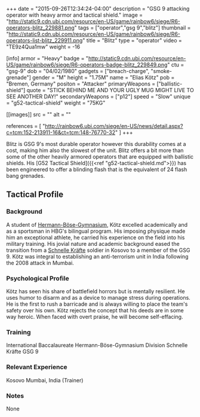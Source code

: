 +++
date = "2015-09-26T12:34:24-04:00"
description = "GSG 9 attacking operator with heavy armor and tactical shield."
image = "http://static9.cdn.ubi.com/resource/en-US/game/rainbow6/siege/R6-operators-blitz_229881.png"
tags = ["operator","gsg 9","blitz"]
thumbnail = "http://static9.cdn.ubi.com/resource/en-US/game/rainbow6/siege/R6-operators-list-blitz_229911.png"
title = "Blitz"
type = "operator"
video = "TE9z4Qua1mw"
weight = -16

[info]
  armor = "Heavy"
  badge = "http://static9.cdn.ubi.com/resource/en-US/game/rainbow6/siege/R6-operators-badge-blitz_229849.png"
  ctu = "gsg-9"
  dob = "04/02/1980"
  gadgets = ["breach-charge", "smoke-grenade"]
  gender = "M"
  height = "1.75M"
  name = "Elias Kötz"
  pob = "Bremen, Germany"
  positon = "Attacker"
  primaryWeapons = ["ballistic-shield"]
  quote = "STICK BEHIND ME AND YOUR UGLY MUG MIGHT LIVE TO SEE ANOTHER DAY!"
  secondaryWeapons = ["p12"]
  speed = "Slow"
  unique = "g52-tactical-shield"
  weight = "75KG"

[[images]]
  src = ""
  alt = ""

references = [
  "http://rainbow6.ubi.com/siege/en-US/news/detail.aspx?c=tcm:152-213911-16&ct=tcm:148-76770-32"
]
+++

Blitz is GSG 9's most durable operator however this durability comes at a cost, making him also the slowest of the unit. Blitz offers a bit more than some of the other heavily armored operators that are equipped with ballistic shields. His [G52 Tactical Shield]({{<ref "g52-tactical-shield.md">}}) has been engineered to offer a blinding flash that is the equivalent of 24 flash bang grenades.<!--more-->

## Tactical Profile

### Background
A student of [Hermann-Böse-Gymnasium](http://www.hbg.schule.bremen.de/), Kötz excelled academically
and as a sportsman in HBG's bilingual program. His imposing physique made him an exceptional athlete,
he carried his experience on the field into his military training. His jovial nature and academic
background eased the transition from a [Schnelle Kräfte](http://www.deutschesheer.de/portal/a/heer/!ut/p/c4/04_SB8K8xLLM9MSSzPy8xBz9CP3I5EyrpHK9jNTUIr2UzNS84pLiEr2U4mz9gmxHRQC5SF74/) soldier in Kosovo to a member of the GSG 9. Kötz was integral to establishing an anti-terrorism unit in India following the 2008 attack in Mumbai.

### Psychological Profile

Kötz has seen his share of battlefield horrors but is mentally resilient. He uses humor to disarm and
as a device to manage stress during operations. He is the first to rush a barricade and is always willing
to place the team's safety over his own. Kötz rejects the concept that his deeds are in some way heroic.
When faced with overt praise, he will become self-effacing.

### Training

International Baccalaureate Hermann-Böse-Gymnasium
Division Schnelle Kräfte
GSG 9

### Relevant Experience

Kosovo
Mumbai, India (Trainer)

### Notes

None

